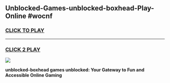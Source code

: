 
## Unblocked-Games-unblocked-boxhead-Play-Online #wocnf
<h3>
<a href="https://news.freeplayer.one?title=unblocked-boxhead&ref=3">CLICK TO PLAY</a></h3>
<hr>

<h3>
<a href="https://news.freeplayer.one?title=unblocked-boxhead&ref=3">CLICK 2 PLAY</a>
  
</h3>

<a href="https://news.freeplayer.one?title=unblocked-boxhead&ref=3"><img src="https://clearcache.store/games.png"></a>


**unblocked-boxhead games unblocked: Your Gateway to Fun and Accessible Online Gaming**
